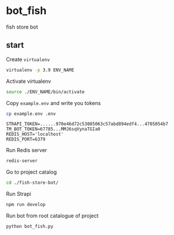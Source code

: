 # bot_fish
fish store bot
## start
Create `virtualenv`
```bash
virtualenv -p 3.9 ENV_NAME
```
Activate virtualenv
```bash
source ./ENV_NAME/bin/activate
```
Copy `example.env` and write you tokens
```bash
cp example.env .env
```
```
STRAPI_TOKEN=......970e46d72c53085063c57abd894edf4...4705054b7
TM_BOT_TOKEN=67785...MMJ6sqVynaTGIa0
REDIS_HOST='localhost'
REDIS_PORT=6379
```
Run Redis server
```bash
redis-server
```
Go to project catalog
```bash
cd ./fish-store-bot/
```
Run Strapi
```bash
npm run develop
```
Run bot from root catalogue of project
```bash
python bot_fish.py
```

